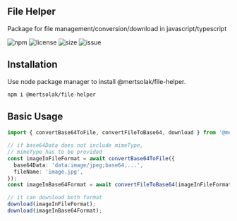 ## File Helper

Package for file management/conversion/download in javascript/typescript

![npm](https://img.shields.io/npm/v/@mertsolak/file-helper)
![license](https://img.shields.io/npm/l/@mertsolak/file-helper)
![size](https://img.shields.io/bundlephobia/min/@mertsolak/file-helper)
![issue](https://img.shields.io/github/issues/mert-solak/file-helper)

## Installation

Use node package manager to install @mertsolak/file-helper.

```bash
npm i @mertsolak/file-helper
```

## Basic Usage

```typescript
import { convertBase64ToFile, convertFileToBase64, download } from '@mertsolak/file-helper';

// if base64Data does not include mimeType,
// mimeType has to be provided
const imageInFileFormat = await convertBase64ToFile({
  base64Data: 'data:image/jpeg;base64,...',
  fileName: 'image.jpg',
});
const imageInBase64Format = await convertFileToBase64(imageInFileFormat);

// it can download both format
download(imageInFileFormat);
download(imageInBase64Format);
```
